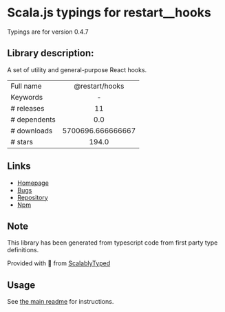 
# Scala.js typings for restart__hooks

Typings are for version 0.4.7

## Library description:
A set of utility and general-purpose React hooks.

|                    |                 |
| ------------------ | :-------------: |
| Full name          | @restart/hooks |
| Keywords           | - |
| # releases         | 11 |
| # dependents       | 0.0 |
| # downloads        | 5700696.666666667 |
| # stars            | 194.0 |

## Links
- [Homepage](https://github.com/react-restart/hooks#readme)
- [Bugs](https://github.com/react-restart/hooks/issues)
- [Repository](https://github.com/jquense/react-common-hooks)
- [Npm](https://www.npmjs.com/package/%40restart%2Fhooks)
    


## Note
This library has been generated from typescript code from first party type definitions.

Provided with :purple_heart: from [ScalablyTyped](https://github.com/oyvindberg/ScalablyTyped)

## Usage
See [the main readme](../../readme.md) for instructions.


